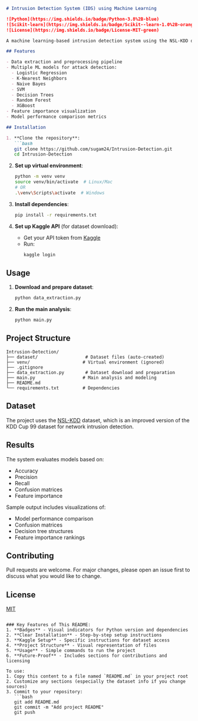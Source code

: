 ```markdown
# Intrusion Detection System (IDS) using Machine Learning

![Python](https://img.shields.io/badge/Python-3.8%2B-blue)
![Scikit-learn](https://img.shields.io/badge/Scikit--learn-1.0%2B-orange)
![License](https://img.shields.io/badge/License-MIT-green)

A machine learning-based intrusion detection system using the NSL-KDD dataset, implementing various classification algorithms for network attack detection.

## Features

- Data extraction and preprocessing pipeline
- Multiple ML models for attack detection:
  - Logistic Regression
  - K-Nearest Neighbors
  - Naive Bayes
  - SVM
  - Decision Trees
  - Random Forest
  - XGBoost
- Feature importance visualization
- Model performance comparison metrics

## Installation

1. **Clone the repository**:
   ```bash
   git clone https://github.com/sugam24/Intrusion-Detection.git
   cd Intrusion-Detection
   ```

2. **Set up virtual environment**:
   ```bash
   python -m venv venv
   source venv/bin/activate  # Linux/Mac
   # OR
   .\venv\Scripts\activate  # Windows
   ```

3. **Install dependencies**:
   ```bash
   pip install -r requirements.txt
   ```

4. **Set up Kaggle API** (for dataset download):
   - Get your API token from [Kaggle](https://www.kaggle.com/docs/api)
   - Run:
     ```bash
     kaggle login
     ```

## Usage

1. **Download and prepare dataset**:
   ```bash
   python data_extraction.py
   ```

2. **Run the main analysis**:
   ```bash
   python main.py
   ```

## Project Structure

```
Intrusion-Detection/
├── dataset/                  # Dataset files (auto-created)
├── venv/                    # Virtual environment (ignored)
├── .gitignore
├── data_extraction.py        # Dataset download and preparation
├── main.py                  # Main analysis and modeling
├── README.md
└── requirements.txt         # Dependencies
```

## Dataset

The project uses the [NSL-KDD](https://www.kaggle.com/datasets/hassan06/nslkdd) dataset, which is an improved version of the KDD Cup 99 dataset for network intrusion detection.

## Results

The system evaluates models based on:
- Accuracy
- Precision
- Recall
- Confusion matrices
- Feature importance

Sample output includes visualizations of:
- Model performance comparison
- Confusion matrices
- Decision tree structures
- Feature importance rankings

## Contributing

Pull requests are welcome. For major changes, please open an issue first to discuss what you would like to change.

## License

[MIT](https://choosealicense.com/licenses/mit/)
```

### Key Features of This README:
1. **Badges** - Visual indicators for Python version and dependencies
2. **Clear Installation** - Step-by-step setup instructions
3. **Kaggle Setup** - Specific instructions for dataset access
4. **Project Structure** - Visual representation of files
5. **Usage** - Simple commands to run the project
6. **Future-Proof** - Includes sections for contributions and licensing

To use:
1. Copy this content to a file named `README.md` in your project root
2. Customize any sections (especially the dataset info if you change sources)
3. Commit to your repository:
   ```bash
   git add README.md
   git commit -m "Add project README"
   git push
   ```
